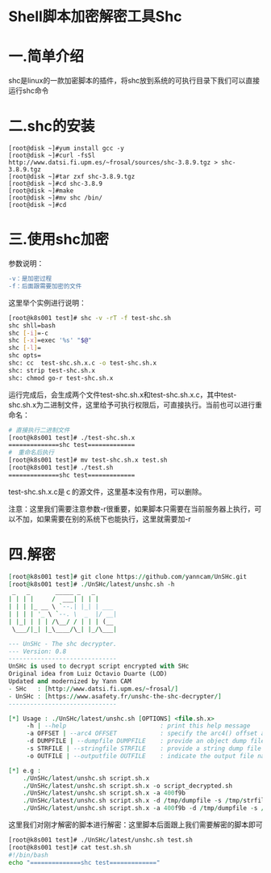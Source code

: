 # Shell脚本加密解密工具Shc

# 一.简单介绍

shc是linux的一款加密脚本的插件，将shc放到系统的可执行目录下我们可以直接运行shc命令

# 二.shc的安装



```less
[root@disk ~]#yum install gcc -y
[root@disk ~]#curl -fsSl http://www.datsi.fi.upm.es/~frosal/sources/shc-3.8.9.tgz > shc-3.8.9.tgz
[root@disk ~]#tar zxf shc-3.8.9.tgz
[root@disk ~]#cd shc-3.8.9
[root@disk ~]#make
[root@disk ~]#mv shc /bin/
[root@disk ~]#cd
```

# 三.使用shc加密

参数说明：



```diff
-v：是加密过程
-f：后面跟需要加密的文件
```

这里举个实例进行说明：



```bash
[root@k8s001 test]# shc -v -rT -f test-shc.sh 
shc shll=bash
shc [-i]=-c
shc [-x]=exec '%s' "$@"
shc [-l]=
shc opts=
shc: cc  test-shc.sh.x.c -o test-shc.sh.x
shc: strip test-shc.sh.x
shc: chmod go-r test-shc.sh.x
```

运行完成后，会生成两个文件test-shc.sh.x和test-shc.sh.x.c，其中test-shc.sh.x为二进制文件，这里给予可执行权限后，可直接执行。当前也可以进行重命名：



```bash
# 直接执行二进制文件
[root@k8s001 test]# ./test-shc.sh.x 
==============shc test=============
#　重命名后执行
[root@k8s001 test]# mv test-shc.sh.x test.sh
[root@k8s001 test]# ./test.sh 
==============shc test=============
```

test-shc.sh.x.c是ｃ的源文件，这里基本没有作用，可以删除。

注意：这里我们需要注意参数-r很重要，如果脚本只需要在当前服务器上执行，可以不加，如果需要在别的系统下也能执行，这里就需要加-r

# 四.解密



```vhdl
[root@k8s001 test]# git clone https://github.com/yanncam/UnSHc.git
[root@k8s001 test]# ./UnSHc/latest/unshc.sh -h
 _   _       _____ _   _      
| | | |     /  ___| | | |     
| | | |_ __ \ `--.| |_| | ___ 
| | | | '_ \ `--. \  _  |/ __|
| |_| | | | /\__/ / | | | (__ 
 \___/|_| |_\____/\_| |_/\___|

--- UnSHc - The shc decrypter.
--- Version: 0.8
------------------------------
UnSHc is used to decrypt script encrypted with SHc
Original idea from Luiz Octavio Duarte (LOD)
Updated and modernized by Yann CAM
- SHc   : [http://www.datsi.fi.upm.es/~frosal/]
- UnSHc : [https://www.asafety.fr/unshc-the-shc-decrypter/]
------------------------------

[*] Usage : ./UnSHc/latest/unshc.sh [OPTIONS] <file.sh.x>
	 -h | --help                          : print this help message
	 -a OFFSET | --arc4 OFFSET            : specify the arc4() offset arbitrarily (without 0x prefix)
	 -d DUMPFILE | --dumpfile DUMPFILE    : provide an object dump file (objdump -D script.sh.x > DUMPFILE)
	 -s STRFILE | --stringfile STRFILE    : provide a string dump file (objdump -s script.sh.x > STRFILE)
	 -o OUTFILE | --outputfile OUTFILE    : indicate the output file name

[*] e.g : 
	./UnSHc/latest/unshc.sh script.sh.x
	./UnSHc/latest/unshc.sh script.sh.x -o script_decrypted.sh
	./UnSHc/latest/unshc.sh script.sh.x -a 400f9b
	./UnSHc/latest/unshc.sh script.sh.x -d /tmp/dumpfile -s /tmp/strfile
	./UnSHc/latest/unshc.sh script.sh.x -a 400f9b -d /tmp/dumpfile -s /tmp/strfile -o script_decrypted.sh
```

这里我们对刚才解密的脚本进行解密：这里脚本后面跟上我们需要解密的脚本即可



```bash
[root@k8s001 test]# ./UnSHc/latest/unshc.sh test.sh
[root@k8s001 test]# cat test.sh.sh 
#!/bin/bash 
echo "==============shc test============="
```
